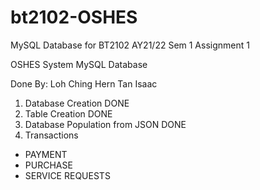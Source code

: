 # bt2102-OSHES
MySQL Database for BT2102 AY21/22 Sem 1 Assignment 1

OSHES System MySQL Database 

Done By:
Loh Ching Hern
Tan Isaac

1. Database Creation DONE
2. Table Creation DONE
3. Database Population from JSON DONE
4. Transactions
- PAYMENT
- PURCHASE
- SERVICE REQUESTS
